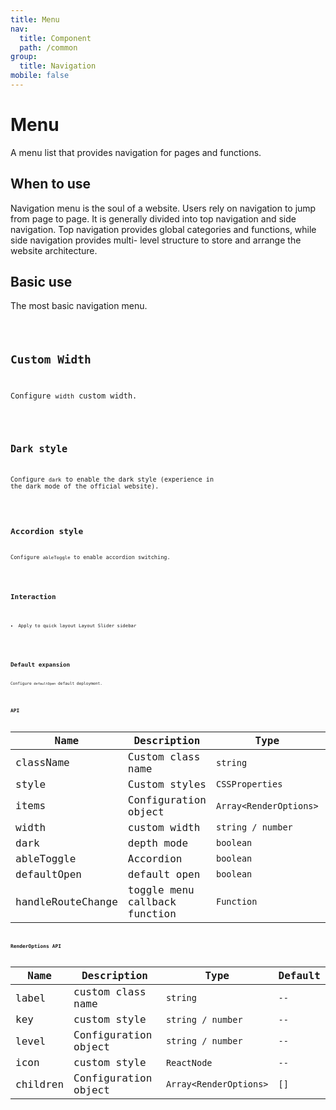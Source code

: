 ```yaml
---
title: Menu
nav:
  title: Component
  path: /common
group:
  title: Navigation
mobile: false
---
```


# Menu

A menu list that provides navigation for pages and functions.

## When to use

Navigation menu is the soul of a website. Users rely on navigation to jump from page to page. It is generally divided into top navigation and side navigation. Top navigation provides global categories and functions, while side navigation provides multi- level structure to store and arrange the website architecture.

## Basic use

The most basic navigation menu.

<code src="./demos/index1.tsx"/>

## Custom Width

Configure `width` custom width.

<code src="./demos/index2.tsx" />

## Dark style

Configure `dark` to enable the dark style (experience in the dark mode of the official website).

<code src="./demos/index3.tsx" />

## Accordion style

Configure `ableToggle` to enable accordion switching.

<code src="./demos/index4.tsx" />

## Interaction

- Apply to quick layout Layout Slider sidebar

<code src="./demos/index5.tsx" />

## Default expansion

Configure `defaultOpen` default deployment.

<code src="./demos/index6.tsx" />

## API

| Name              | Description                   | Type                   | Default |
| ----------------- | ----------------------------- | ---------------------- | ------- |
| className         | Custom class name             | `string`               | `--`    |
| style             | Custom styles                 | `CSSProperties`        | `--`    |
| items             | Configuration object          | `Array<RenderOptions>` | `[]`    |
| width             | custom width                  | `string / number`      | `220px` |
| dark              | depth mode                    | `boolean`              | `false` |
| ableToggle        | Accordion                     | `boolean`              | `false` |
| defaultOpen       | default open                  | `boolean`              | `false` |
| handleRouteChange | toggle menu callback function | `Function`             | `--`    |

## RenderOptions API

| Name     | Description          | Type                   | Default |
| -------- | -------------------- | ---------------------- | ------- |
| label    | custom class name    | `string`               | `--`    |
| key      | custom style         | `string / number`      | `--`    |
| level    | Configuration object | `string / number`      | `--`    |
| icon     | custom style         | `ReactNode`            | `--`    |
| children | Configuration object | `Array<RenderOptions>` | `[]`    |
